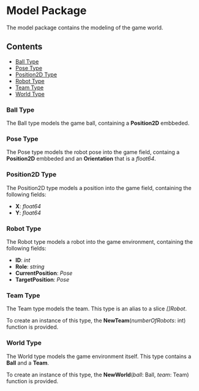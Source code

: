 # Model Package

The model package contains the modeling of the game world.

## Contents

- [Ball Type](#ball)
- [Pose Type](#pose)
- [Position2D Type](#position2d)
- [Robot Type](#robot)
- [Team Type](#team)
- [World Type](#world)

<a name="ball"></a>

### Ball Type

The Ball type models the game ball, containing a **Position2D** embbeded.

<a name="pose"></a>

### Pose Type

The Pose type models the robot pose into the game field, containg a **Position2D** embbeded and an **Orientation** that is a *float64*.

<a name="position2d"></a>

### Position2D Type

The Position2D type models a position into the game field, containing the following fields:

- **X**: *float64*
- **Y**: *float64*

<a name="robot"></a>

### Robot Type

The Robot type models a robot into the game environment, containing the following fields:

- **ID**: *int*
- **Role**: *string*
- **CurrentPosition**: *Pose*
- **TargetPosition**: *Pose*

<a name="team"></a>

### Team Type

The Team type models the team. This type is an alias to a slice *[]Robot*.

To create an instance of this type, the **NewTeam**(*numberOfRobots*: int) function is provided.

<a name="world"></a>

### World Type

The World type models the game environment itself. This type contains a **Ball** and a **Team**.

To create an instance of this type, the **NewWorld**(*ball*: Ball, *team*: Team) function is provided.
